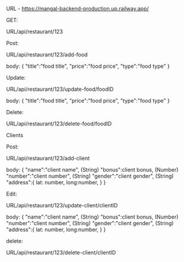 URL - https://mangal-backend-production.up.railway.app/


GET:

URL/api/restaurant/123

Post:

URL/api/restaurant/123/add-food

body:
{
  "title":"food title",
  "price":"food price",
  "type":"food type"
}

Update:

URL/api/restaurant/123/update-food/foodID

body:
{
  "title":"food title",
  "price":"food price",
  "type":"food type"
}

Delete:

URL/api/restaurant/123/delete-food/foodID


Clients

Post:

URL/api/restaurant/123/add-client

body:
{
  "name":"client name", (String)
  "bonus":client bonus, (Number)
  "number":"client number", (String)
  "gender":"client gender", (String)
  "address":{
    lat: number,
    long:number,
  }
}

Edit:

URL/api/restaurant/123/update-client/clientID

body:
{
  "name":"client name", (String)
  "bonus":client bonus, (Number)
  "number":"client number", (String)
  "gender":"client gender", (String)
  "address":{
    lat: number,
    long:number,
  }
}


delete:

URL/api/restaurant/123/delete-client/clientID
